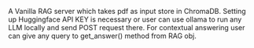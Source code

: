 A Vanilla RAG server which takes pdf as input store in ChromaDB.
Setting up Huggingface API KEY is necessary or user can use ollama to run any LLM locally and send POST request there.
For contextual answering user can give any query to get_answer() method from RAG obj. 
